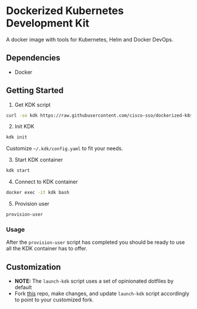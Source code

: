 Dockerized Kubernetes Development Kit
===

A docker image with tools for Kubernetes, Helm and Docker DevOps.

## Dependencies

* Docker 

## Getting Started

1. Get KDK script

```bash
curl -so kdk https://raw.githubusercontent.com/cisco-sso/dockerized-k8s-devkit/master/scripts/kdk; chmod +x kdk
```
2. Init KDK

```bash
kdk init
```

Customize `~/.kdk/config.yaml` to fit your needs.

3. Start KDK container
```bash
kdk start
```

4. Connect to KDK container

```bash
docker exec -it kdk bash
```

5. Provision user

```bash
provision-user
```

### Usage
After the `provision-user` script has completed you should be ready to use all the KDK container has to offer.


## Customization
* **NOTE:**  The `launch-kdk` script uses a set of opinionated dotfiles by default
* Fork [this](https://github.com/rtluckie/work-dotfiles) repo, make changes, and update `launch-kdk` script accordingly to point to your customized fork.
